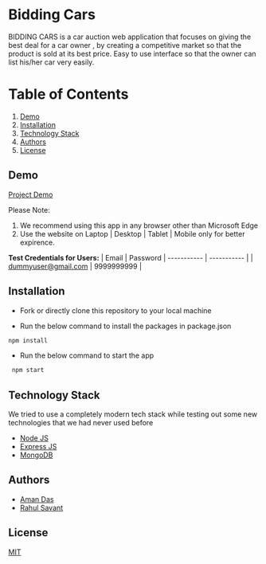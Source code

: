 # Bidding Cars

BIDDING CARS is a car auction web application that focuses on giving the best deal for a car owner , by creating a competitive market so that the product is sold at its best price. Easy to use interface so that the owner can list his/her car very easily.

# Table of Contents

1. [Demo](#demo)
2. [Installation](#installation)
3. [Technology Stack](#technology-stack)
4. [Authors](#authors)
5. [License](#license)

## Demo

[Project Demo](https://biddingcars.netlify.app)

Please Note:

1. We recommend using this app in any browser other than Microsoft Edge
2. Use the website on Laptop | Desktop | Tablet | Mobile only for better expirence.

**Test Credentials for Users:**
| Email | Password
| ----------- | -----------  |
| dummyuser@gmail.com | 9999999999 |


## Installation

- Fork or directly clone this repository to your local machine

- Run the below command to install the packages in package.json

```bash
npm install
```

- Run the below command to start the app

```bash
 npm start
```

## Technology Stack

We tried to use a completely modern tech stack while testing out some new technologies that we had never used before

- [Node JS](https://nodejs.org/en/)
- [Express JS](https://expressjs.com/)
- [MongoDB](https://www.mongodb.com/)

## Authors

- [Aman Das](https://github.com/AmanDas2000)
- [Rahul Savant](https://github.com/rahulsawant17)

## License

[MIT](https://opensource.org/licenses/MIT)
